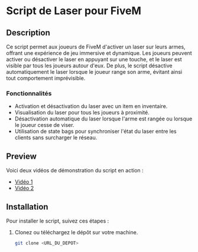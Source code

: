 # Script de Laser pour FiveM

## Description

Ce script permet aux joueurs de FiveM d'activer un laser sur leurs armes, offrant une expérience de jeu immersive et dynamique. Les joueurs peuvent activer ou désactiver le laser en appuyant sur une touche, et le laser est visible par tous les joueurs autour d'eux. De plus, le script désactive automatiquement le laser lorsque le joueur range son arme, évitant ainsi tout comportement imprévisible.

### Fonctionnalités
- Activation et désactivation du laser avec un item en inventaire.
- Visualisation du laser pour tous les joueurs à proximité.
- Désactivation automatique du laser lorsque l'arme est rangée ou lorsque le joueur cesse de viser.
- Utilisation de state bags pour synchroniser l'état du laser entre les clients sans surcharger le réseau.

## Preview

Voici deux vidéos de démonstration du script en action :

- [Vidéo 1](https://github.com/user-attachments/assets/eb05451d-3f33-4d23-a309-4d7cf7bde755)
- [Vidéo 2](https://github.com/user-attachments/assets/9a296e8f-0ecc-499c-a904-c0c2c9337e69)

## Installation

Pour installer le script, suivez ces étapes :

1. Clonez ou téléchargez le dépôt sur votre machine.
   ```bash
   git clone <URL_DU_DEPOT>
